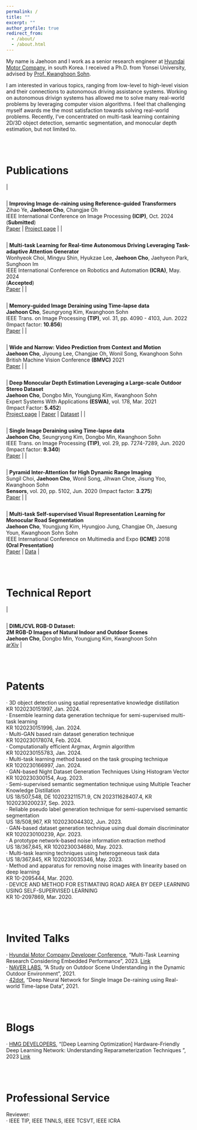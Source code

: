 ```yaml
---
permalink: /
title: ""
excerpt: ""
author_profile: true
redirect_from: 
  - /about/
  - /about.html
---
```




My name is Jaehoon and I work as a senior research engineer at [Hyundai Motor Company](https://www.hyundai.com/worldwide/en/), in south Korea. I received a Ph.D. from Yonsei University, advised by [Prof. Kwanghoon Sohn](http://diml.yonsei.ac.kr/professor/). 

I am interested in various topics, ranging from low-level to high-level vision and their connections to autonomous driving assistance systems. Working on autonomous drivign systems has allowed me to solve many real-world problems by leveraging computer vision algorithms. I feel that challenging myself awards me the most satisfaction towards solving real-world problems. Recently, I've concentrated on multi-task learning containing 2D/3D object detection, semantic segmentation, and monocular depth estimation, but not limited to.



 <br/>
 <br/>



Publications
======

| <figure style="width: 120px"> <img src="https://jhcho90.github.io/images/ref_rain.png" alt=""> </figure> | **Improving Image de-raining using Reference-guided Transformers**<br/>Zihao Ye, **Jaehoon Cho**, Changjae Oh<br/>IEEE International Conference on Image Processing **(ICIP)**, Oct. 2024 <br/>(**Submitted**) <br/>[Paper](https://jhcho90.github.io/files/TIP22_deraining.pdf) \| [Project page](https://ziiihooo.com/blog/2024/derain/) |
| <figure style="width: 120px"> <img src="https://jhcho90.github.io/images/MTL.png" alt=""> </figure> | **Multi-task Learning for Real-time Autonomous Driving Leveraging Task-adaptive Attention Generator**<br/>Wonhyeok Choi, Mingyu Shin, Hyukzae Lee, **Jaehoon Cho**, Jaehyeon Park, Sunghoon Im<br/>IEEE International Conference on Robotics and Automation **(ICRA)**, May. 2024 <br/>(**Accepted**) <br/>[Paper](https://jhcho90.github.io/files/TIP22_deraining.pdf) |
| <figure style="width: 120px"> <img src="https://jhcho90.github.io/images/memory.PNG" alt=""> </figure> | **Memory-guided Image Deraining using Time-lapse data**<br/>**Jaehoon Cho**, Seungryong Kim, Kwanghoon Sohn<br/>IEEE Trans. on Image Processing **(TIP)**, vol. 31, pp. 4090 - 4103, Jun. 2022 <br/>(Impact factor: **10.856**) <br/>[Paper](https://jhcho90.github.io/files/TIP22_deraining.pdf) |
| <figure style="width: 120px"> <img src="https://jhcho90.github.io/images/video2.png" alt=""> </figure> | **Wide and Narrow: Video Prediction from Context and Motion**<br/>**Jaehoon Cho**, Jiyoung Lee, Changjae Oh, Wonil Song, Kwanghoon Sohn<br/>British Machine Vision Conference **(BMVC)** 2021<br/>[Paper](https://www.bmvc2021-virtualconference.com/assets/papers/0795.pdf) |
| <figure style="width: 120px"> <img src="https://jhcho90.github.io/images/eswa3.png" alt=""> </figure> | **Deep Monocular Depth Estimation Leveraging a Large-scale Outdoor Stereo Dataset**<br/>**Jaehoon Cho**, Dongbo Min, Youngjung Kim, Kwanghoon Sohn<br/>Expert Systems With Applications **(ESWA)**, vol. 178, Mar. 2021 <br/>(Impact Factor: **5.452**) <br/>[Project page](https://dimlrgbd.github.io/) \| [Paper](https://jhcho90.github.io/files/Depth_ESWA2021.pdf) \| [Dataset](https://dimlrgbd.github.io/rawdata) | 
| <figure style="width: 120px"> <img src="https://jhcho90.github.io/images/tip.png" alt=""> </figure> | **Single Image Deraining using Time-lapse data**<br/>**Jaehoon Cho**, Seungryong Kim, Dongbo Min, Kwanghoon Sohn<br/>IEEE Trans. on Image Processing **(TIP)**, vol. 29, pp. 7274-7289, Jun. 2020 <br/>(Impact factor: **9.340**)<br/>[Paper](https://jhcho90.github.io/files/derain_TIP2020.pdf) |
| <figure style="width: 120px"> <img src="https://jhcho90.github.io/images/sensors.png" alt=""> </figure> | **Pyramid Inter-Attention for High Dynamic Range Imaging**<br/> Sungil Choi, **Jaehoon Cho**, Wonil Song, Jihwan Choe, Jisung Yoo, Kwanghoon Sohn <br/> **Sensors**, vol. 20, pp. 5102, Jun. 2020 (Impact factor: **3.275**) <br/>[Paper](https://jhcho90.github.io/files/HDR_SENSORS2020.pdf) |
| <figure style="width: 120px"> <img src="https://jhcho90.github.io/images/ICME.png" alt=""> </figure> | **Multi-task Self-supervised Visual Representation Learning for Monocular Road Segmentation**<br/>**Jaehoon Cho**, Youngjung Kim, Hyungjoo Jung, Changjae Oh, Jaesung Youn, Kwanghoon Sohn Sohn<br/>IEEE International Conference on Multimedia and Expo **(ICME)** 2018<br/> **(Oral Presentation)**  <br/>[Paper](https://jhcho90.github.io/files/road_ICME2018.pdf) \| [Data](https://drive.google.com/file/d/1RgDBR_HNAVnyqQplIWRMSkT-7V93mUjz/view?usp=sharing) |



 <br/>
 <br/>

Technical Report
======

|<figure style="width: 120px"> <img src="https://jhcho90.github.io/images/database3.PNG" alt=""> </figure> | **DIML/CVL RGB-D Dataset:**<br/>**2M RGB-D Images of Natural Indoor and Outdoor Scenes**<br/>**Jaehoon Cho**, Dongbo Min, Youngjung Kim, Kwanghoon Sohn <br/>[arXiv](https://arxiv.org/pdf/2110.11590.pdf) |


 <br/>
 <br/>


Patents
======

&middot; 3D object detection using spatial representative knowledge distillation<br/>
KR 1020230151997, Jan. 2024. <br/>
&middot; Ensemble learning data generation technique for semi-supervised multi-task learning<br/>
KR 1020230151996, Jan. 2024. <br/>
&middot; Multi-GAN based rain dataset generation technique<br/>
KR 1020230178074, Feb. 2024. <br/>
&middot; Computationally efficient Argmax, Argmin algorithm<br/>
KR 1020230155783, Jan. 2024. <br/>
&middot; Multi-task learning method based on the task grouping technique<br/>
KR 1020230166997, Jan. 2024. <br/>
&middot; GAN-based Night Dataset Generation Techniques Using Histogram Vector<br/>
KR 1020230300154, Aug. 2023. <br/>
&middot; Semi-supervised semantic segmentation technique using Multiple Teacher Knowledge Distillation<br/>
US 18/507,548, DE 102023211571.9, CN 202311628407.4, KR 1020230200237, Sep. 2023. <br/>
&middot; Reliable pseudo label generation technique for semi-supervised semantic segmentation<br/>
US 18/508,967, KR 1020230044302, Jun. 2023. <br/>
&middot; GAN-based dataset generation technique using dual domain discriminator<br/>
KR 1020230100239, Apr. 2023. <br/>
&middot; A prototype network-based noise information extraction method<br/>
US 18/367,845, KR 1020230034680, May. 2023. <br/>
&middot; Multi-task learning techniques using heterogeneous task data<br/>
US 18/367,845, KR 1020230035346, May. 2023. <br/>
&middot; Method and apparatus for removing noise images with linearity based on deep learning<br/>
KR 10-2095444, Mar. 2020. <br/>
&middot; DEVICE AND METHOD FOR ESTIMATING ROAD AREA BY DEEP LEARNING USING SELF-SUPERVISED LEARNING<br/>
KR 10-2097869, Mar. 2020. <br/>


 <br/>
 <br/>
 

Invited Talks
======

&middot; [Hyundai Motor Company Developer Conference](https://devcon.hyundaimotorgroup.com/), “Multi-Task Learning Research Considering Embedded Performance”, 2023. [Link](https://www.youtube.com/watch?v=kwQxIml-GGE&list=PLypFzBtJUO_gDlP0xkac4kXAaGcr_w31w&index=12&ab_channel=HMGDeveloperRelations) <br/>
&middot; [NAVER LABS](https://www.naverlabs.com/en/), “A Study on Outdoor Scene Understanding in the Dynamic Outdoor Environment”, 2021. <br/>
&middot; [42dot](https://42dot.ai/), “Deep Neural Network for Single Image De-raining using Real-world Time-lapse Data”, 2021. <br/>



 <br/>
 <br/>


Blogs
======

&middot; [HMG DEVELOPERS](https://developers.hyundaimotorgroup.com/), “[Deep Learning Optimization] Hardware-Friendly Deep Learning Network: Understanding Reparameterization Techniques
”, 2023 [Link](https://developers.hyundaimotorgroup.com/blog/291) <br/>



 <br/>
 <br/>


Professional Service
======

Reviewer: <br/>
&middot; IEEE TIP, IEEE TNNLS, IEEE TCSVT, IEEE ICRA <br/>
